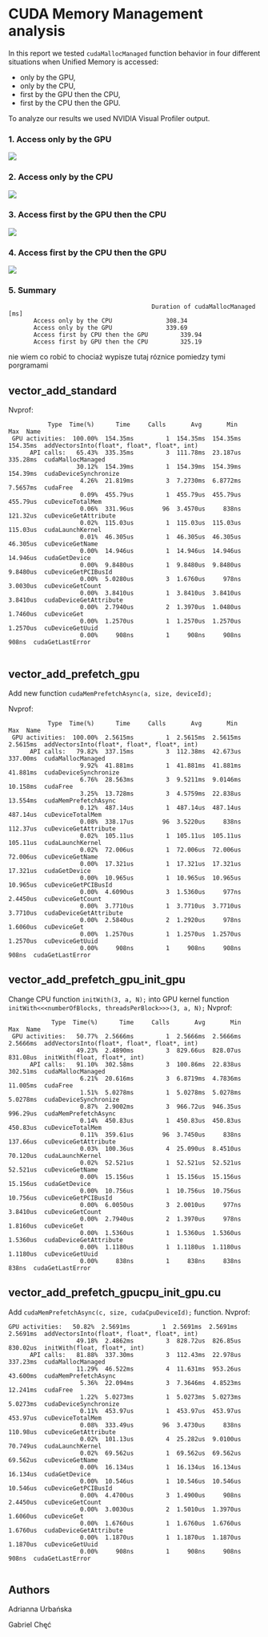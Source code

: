 # CUDA Memory Management analysis

In this report we tested `cudaMallocManaged` function behavior in four different situations when Unified Memory is accessed:
* only by the GPU,
* only by the CPU,
* first by the GPU then the CPU,
* first by the CPU then the GPU.

To analyze our results we used NVIDIA Visual Profiler output. 


### 1. Access only by the GPU

![](https://github.com/AdriannaUrbanska/Introduction-to-CUDA-and-OpenCL/blob/master/Report3/img/onlyGPU_Img.png)
### 2. Access only by the CPU
![](https://github.com/AdriannaUrbanska/Introduction-to-CUDA-and-OpenCL/blob/master/Report3/img/onlyCPU_Img.png)
### 3. Access first by the GPU then the CPU
![](https://github.com/AdriannaUrbanska/Introduction-to-CUDA-and-OpenCL/blob/master/Report3/img/GPUthenCPU_Img.png)

### 4. Access first by the CPU then the GPU
![](https://github.com/AdriannaUrbanska/Introduction-to-CUDA-and-OpenCL/blob/master/Report3/img/CPUthenGPU_Img.png)

### 5. Summary

	                                 		Duration of cudaMallocManaged [ms]
           Access only by the CPU				308.34
           Access only by the GPU				339.69
           Access first by CPU then the GPU			339.94
           Access first by GPU then the CPU			325.19

nie wiem co robić to chociaż wypisze tutaj róznice pomiedzy tymi porgramami
## vector_add_standard

Nvprof:
```
           Type  Time(%)      Time     Calls       Avg       Min       Max  Name
 GPU activities:  100.00%  154.35ms         1  154.35ms  154.35ms  154.35ms  addVectorsInto(float*, float*, float*, int)
      API calls:   65.43%  335.35ms         3  111.78ms  23.187us  335.28ms  cudaMallocManaged
                   30.12%  154.39ms         1  154.39ms  154.39ms  154.39ms  cudaDeviceSynchronize
                    4.26%  21.819ms         3  7.2730ms  6.8772ms  7.5657ms  cudaFree
                    0.09%  455.79us         1  455.79us  455.79us  455.79us  cuDeviceTotalMem
                    0.06%  331.96us        96  3.4570us     838ns  121.32us  cuDeviceGetAttribute
                    0.02%  115.03us         1  115.03us  115.03us  115.03us  cudaLaunchKernel
                    0.01%  46.305us         1  46.305us  46.305us  46.305us  cuDeviceGetName
                    0.00%  14.946us         1  14.946us  14.946us  14.946us  cudaGetDevice
                    0.00%  9.8480us         1  9.8480us  9.8480us  9.8480us  cuDeviceGetPCIBusId
                    0.00%  5.0280us         3  1.6760us     978ns  3.0030us  cuDeviceGetCount
                    0.00%  3.8410us         1  3.8410us  3.8410us  3.8410us  cudaDeviceGetAttribute
                    0.00%  2.7940us         2  1.3970us  1.0480us  1.7460us  cuDeviceGet
                    0.00%  1.2570us         1  1.2570us  1.2570us  1.2570us  cuDeviceGetUuid
                    0.00%     908ns         1     908ns     908ns     908ns  cudaGetLastError


```
## vector_add_prefetch_gpu
Add new function ```cudaMemPrefetchAsync(a, size, deviceId);```

Nvprof:
```
           Type  Time(%)      Time     Calls       Avg       Min       Max  Name
 GPU activities:  100.00%  2.5615ms         1  2.5615ms  2.5615ms  2.5615ms  addVectorsInto(float*, float*, float*, int)
      API calls:   79.82%  337.15ms         3  112.38ms  42.673us  337.00ms  cudaMallocManaged
                    9.92%  41.881ms         1  41.881ms  41.881ms  41.881ms  cudaDeviceSynchronize
                    6.76%  28.563ms         3  9.5211ms  9.0146ms  10.158ms  cudaFree
                    3.25%  13.728ms         3  4.5759ms  22.838us  13.554ms  cudaMemPrefetchAsync
                    0.12%  487.14us         1  487.14us  487.14us  487.14us  cuDeviceTotalMem
                    0.08%  338.17us        96  3.5220us     838ns  112.37us  cuDeviceGetAttribute
                    0.02%  105.11us         1  105.11us  105.11us  105.11us  cudaLaunchKernel
                    0.02%  72.006us         1  72.006us  72.006us  72.006us  cuDeviceGetName
                    0.00%  17.321us         1  17.321us  17.321us  17.321us  cudaGetDevice
                    0.00%  10.965us         1  10.965us  10.965us  10.965us  cuDeviceGetPCIBusId
                    0.00%  4.6090us         3  1.5360us     977ns  2.4450us  cuDeviceGetCount
                    0.00%  3.7710us         1  3.7710us  3.7710us  3.7710us  cudaDeviceGetAttribute
                    0.00%  2.5840us         2  1.2920us     978ns  1.6060us  cuDeviceGet
                    0.00%  1.2570us         1  1.2570us  1.2570us  1.2570us  cuDeviceGetUuid
                    0.00%     908ns         1     908ns     908ns     908ns  cudaGetLastError
```
## vector_add_prefetch_gpu_init_gpu
Change CPU function ```initWith(3, a, N);``` into GPU kernel function ```initWith<<<numberOfBlocks, threadsPerBlock>>>(3, a, N);```
Nvprof:
```
            Type  Time(%)      Time     Calls       Avg       Min       Max  Name
 GPU activities:   50.77%  2.5666ms         1  2.5666ms  2.5666ms  2.5666ms  addVectorsInto(float*, float*, float*, int)
                   49.23%  2.4890ms         3  829.66us  828.07us  831.08us  initWith(float, float*, int)
      API calls:   91.10%  302.58ms         3  100.86ms  22.838us  302.51ms  cudaMallocManaged
                    6.21%  20.616ms         3  6.8719ms  4.7836ms  11.005ms  cudaFree
                    1.51%  5.0278ms         1  5.0278ms  5.0278ms  5.0278ms  cudaDeviceSynchronize
                    0.87%  2.9002ms         3  966.72us  946.35us  996.29us  cudaMemPrefetchAsync
                    0.14%  450.83us         1  450.83us  450.83us  450.83us  cuDeviceTotalMem
                    0.11%  359.61us        96  3.7450us     838ns  137.66us  cuDeviceGetAttribute
                    0.03%  100.36us         4  25.090us  8.4510us  70.120us  cudaLaunchKernel
                    0.02%  52.521us         1  52.521us  52.521us  52.521us  cuDeviceGetName
                    0.00%  15.156us         1  15.156us  15.156us  15.156us  cudaGetDevice
                    0.00%  10.756us         1  10.756us  10.756us  10.756us  cuDeviceGetPCIBusId
                    0.00%  6.0050us         3  2.0010us     977ns  3.8410us  cuDeviceGetCount
                    0.00%  2.7940us         2  1.3970us     978ns  1.8160us  cuDeviceGet
                    0.00%  1.5360us         1  1.5360us  1.5360us  1.5360us  cudaDeviceGetAttribute
                    0.00%  1.1180us         1  1.1180us  1.1180us  1.1180us  cuDeviceGetUuid
                    0.00%     838ns         1     838ns     838ns     838ns  cudaGetLastError

```
## vector_add_prefetch_gpucpu_init_gpu.cu
Add ```cudaMemPrefetchAsync(c, size, cudaCpuDeviceId);``` function.
Nvprof:
```
GPU activities:   50.82%  2.5691ms         1  2.5691ms  2.5691ms  2.5691ms  addVectorsInto(float*, float*, float*, int)
                   49.18%  2.4862ms         3  828.72us  826.85us  830.02us  initWith(float, float*, int)
      API calls:   81.88%  337.30ms         3  112.43ms  22.978us  337.23ms  cudaMallocManaged
                   11.29%  46.522ms         4  11.631ms  953.26us  43.600ms  cudaMemPrefetchAsync
                    5.36%  22.094ms         3  7.3646ms  4.8523ms  12.241ms  cudaFree
                    1.22%  5.0273ms         1  5.0273ms  5.0273ms  5.0273ms  cudaDeviceSynchronize
                    0.11%  453.97us         1  453.97us  453.97us  453.97us  cuDeviceTotalMem
                    0.08%  333.49us        96  3.4730us     838ns  110.98us  cuDeviceGetAttribute
                    0.02%  101.13us         4  25.282us  9.0100us  70.749us  cudaLaunchKernel
                    0.02%  69.562us         1  69.562us  69.562us  69.562us  cuDeviceGetName
                    0.00%  16.134us         1  16.134us  16.134us  16.134us  cudaGetDevice
                    0.00%  10.546us         1  10.546us  10.546us  10.546us  cuDeviceGetPCIBusId
                    0.00%  4.4700us         3  1.4900us     908ns  2.4450us  cuDeviceGetCount
                    0.00%  3.0030us         2  1.5010us  1.3970us  1.6060us  cuDeviceGet
                    0.00%  1.6760us         1  1.6760us  1.6760us  1.6760us  cudaDeviceGetAttribute
                    0.00%  1.1870us         1  1.1870us  1.1870us  1.1870us  cuDeviceGetUuid
                    0.00%     908ns         1     908ns     908ns     908ns  cudaGetLastError


```
## Authors

Adrianna Urbańska

Gabriel Chęć
